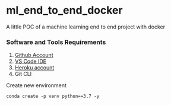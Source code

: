 # ml_end_to_end_docker
A little POC of a machine learning end to end project with docker

### Software and Tools Requirements

1. [Github Account](https://github.com)
2. [VS Code IDE](https://code.visualstudio.com)
3. [Heroku account](https://heroku.com)
4. Git CLI

Create new environment

```
conda create -p venv python==3.7 -y
```